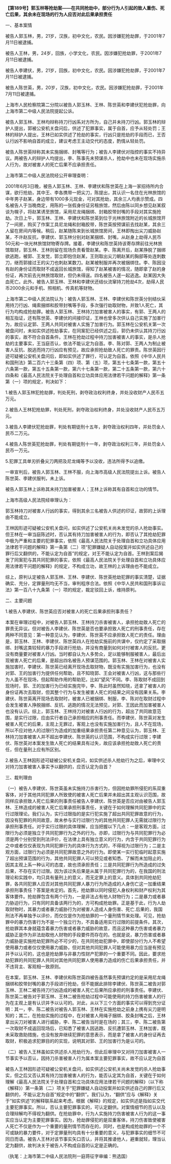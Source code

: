 **【第189号】郭玉林等抢劫案——在共同抢劫中，部分行为人引起的致人重伤、死亡后果，其余未在现场的行为人应否对此后果承担责任**

一、基本案情

被告人郭玉林，男，21岁，汉族，初中文化，农民。因涉嫌犯抢劫罪，于2001年7月11日被逮捕。

被告人王林，男，24岁，回族，小学文化，农民。因涉嫌犯抢劫罪，于2001年7月11日被逮捕。

被告人李建伏，男，21岁，回族，初中文化，农民。因涉嫌犯抢劫罪，于2001年7月11日被逮捕。

被告人陈世英，男，20岁，汉族，初中文化，农民。因涉嫌犯抢劫罪，于2001年7月11日被逮捕。

上海市人民检察院第二分院以被告人郭玉林、王林、陈世英和李建伏犯抢劫罪，向上海市第二中级人民法院提起公诉。

被告人郭玉林、王林均辩称持刀行凶系对方所为，自己并未持刀行凶。郭玉林的辩护人提出，郭被公安机关盘问后，供述了犯罪事实，属于自首，应予从轻处罚；王林的辩护人提出，王林已如实供述了抢劫的事实，行凶只是抢劫的手段而已，王否认行凶不影响自首的成立，建议考虑王主动交代的态度，酌情从轻处罚。

被告人陈世英辩称其未实施捆绑、封嘴等行为；被告人李建伏对指控的事实不持异议。两被告人的辩护人均提出，李、陈事先未预谋杀人，抢劫中也未在现场实施杀人行为，故对被害人的死亡后果不应承担责任。

上海市第二中级人民法院经公开审理查明：

2001年6月3日晚，被告人郭玉林、王林、李建伏和陈世英在上海一家招待所内合谋，欲行抢劫，其中王、李各携带一把尖刀，陈提出，其认识一名住在光林旅馆的中年男子赵某，身边带有1000多元现金，可对其抢劫，其余三人均表示赞成。四名被告人于当晚商定，用陈的一张假身份证另租旅馆，然后由陈以同乡想见赵某叙谈为幌子，将赵某诱至旅馆，采用尼龙绳捆绑、封箱胶带封嘴的手段对其实施抢劫。次日上午，郭玉林、王林、李建伏和陈世英到位于光林旅馆附近的长城旅馆开了一间房，购买了作案工具尼龙绳和封箱胶带，陈世英按预谋前去找赵某，其余三人留在房间内等候。稍后，赵某随陈来到长城旅馆房间，王林即掏出尖刀威胁赵某，不许赵反抗，李建伏、郭玉林分别对赵某捆绑、封嘴，从赵身上劫得人民币50元和一块光林旅馆财物寄存牌。接着，李建伏和陈世英持该寄存牌前往光林旅馆取财，郭玉林、王林则留在现场负责看管赵某。李、陈离开后，赵某挣脱了捆绑欲逃跑，被郭、王发觉，郭立即抱住赵某，王则取出尖刀朝赵某的胸部等处连刺数刀，继而郭接过王的尖刀也刺赵某数刀。赵某被制服并再次被捆绑住。李、陈因没有赵的身份证而取财不成返回长城旅馆，得知了赵某被害的情况，随即拿了赵的身份证，再次前去光林旅馆取财，但仍未得逞。四名被告人遂一起逃逸。赵某因大失血死亡。此外，被告人郭玉林、王林和李建伏还结伙流窜持刀抢劫4次，劫得人民币2000余元和手机、照相机、传真机等财物。

上海市第二中级人民法院认为：被告人郭玉林、王林、李建伏和陈世英分别结伙采用持刀行凶、绳索捆绑和胶带封嘴等手段，多次强行劫取财物，并致1人死亡，其行为均构成抢劫罪。被告人郭玉林、王林持刀加害被害人的事实，有郭、王两人的相互指证，还有陈世英、李建伏的间接印证，王林也曾多次供认自己实施了加害行为，故应认定郭、王两人共同对被害人实施了加害行为。郭玉林在公安机关第一次被盘问时，未如实供述抢劫事实，在同案犯已经供述之后，郭仍未供认其持刀行凶的事实，故不符合自首条件。王林在抢劫过程中持刀加害被害人的事实，是杀人抢劫的主要事实，王当庭否认，依法不能认定为自首。李、陈对郭、王两人为制止被害人反抗、脱逃而持刀行凶应有预见，故应承担抢劫致人死亡的罪责。陈世英因行迹可疑被公安机关盘问后，即如实供述了罪行，可认定为自首。依照《中华人民共和国刑法》第二百六十三条第（四）项、第（五）项，第五十七条第一款，第五十六条第一款，第五十五条第一款，第六十七条第一款，第二十五条第一款，第六十四条和《最高人民法院关于处理自首和立功具体应用法律若干问题的解释》第一条第（一）项的规定，判决如下：

1.被告人郭玉林犯抢劫罪，判处死刑，剥夺政治权利终身，并处没收财产人民币五万元。

2.被告人王林犯抢劫罪，判处死刑，剥夺政治权利终身，并处没收财产人民币五万元。

3.被告人李建伏犯抢劫罪，判处有期徒刑十五年，剥夺政治权利四年，并处罚金人民币二万元。

4.被告人陈世英犯抢劫罪，判处有期徒刑十一年，剥夺政治权利三年，并处罚金人民币一万元。

5.犯罪工具单刃折叠尖刀两把及尼龙绳等予以没收，违法所得予以追缴。

一审宣判后，被告人郭玉林、王林不服，向上海市高级人民法院提出上诉。被告人陈世英、李建伏服判，未上诉。

被告人郭玉林上诉称其未持刀加害被害人；王林上诉称其有自首和立功的情节。

上海市高级人民法院经审理认为：

郭玉林持刀对被害人行凶的事实，得到其余三名被告人供述的印证，故郭的上诉理由不能成立。

王林因形迹可疑被公安机关盘问，如实供述了公安机关尚未发觉的杀人抢劫事实。但王林在一审当庭陈述时，否认其有持刀加害被害人的行为，即否认了其抢劫犯罪中极为严重和主要的犯罪事实，依照《最高人民法院关于处理自首和立功具体应用法律若干问题的解释》第一条第（二）项“犯罪嫌疑人自动投案并如实供述自己的罪行后又翻供的，不能认定为自首”的规定，对王不能认定为自首。王林到案后揭发了同案犯与其共同犯罪的事实，依照《最高人民法院关于处理自首和立功具体应用法律若干问题的解释》的规定，不构成立功，故王林的上诉理由也不能成立。

综上，原判认定被告人郭玉林、王林、李建伏、陈世英抢劫犯罪的事实清楚，证据确实、充分，定罪量刑均无不当，审判程序合法。依照《中华人民共和国刑事诉讼法》第一百八十九条第（一）项的规定，裁定驳回上诉，维持原判。

二、主要问题

1.被告人李建伏、陈世英应否对被害人的死亡后果承担刑事责任？

本案在审理过程中，对被告人郭玉林、王林持刀杀害被害人，承担抢劫致人死亡的罪责无异议。但对被告人李建伏、陈世英是否也要承担致人死亡的刑事责任，存在两种不同意见：第一种意见认为，李建伏、陈世英不应承担致人死亡的责任。理由是，郭玉林、王林、李建伏、陈世英四人在抢劫实施前的共谋中，仅约定了采取捆绑、封嘴这类较轻的暴力手段进行抢劫，并没有商量到如何对付被害人的反抗，更没有商量要对被害人行凶。当时都自认为人多势众，足以能够制服被害人，最后出现被害人死亡的后果，是超出四名被告人预谋范围的。郭玉林、王林在对被害人实施加害时，李建伏、陈世英已经离开现场去取财物，既没有实施加害行为，也没有对郭、王的加害行为提供任何帮助，且不知晓郭、王会对被害人行凶，这与那些行为人虽不在现场，但起帮助作用的帮助犯，比如“望风”不同。李、陈取财不成回到现场时，郭、王的加害行为已经实施完毕，李、陈此时虽然知晓，还拿了被害人的身份证再次去取财，但其整个行为与发生被害人死亡的结果之间没有因果关系。李建伏、陈世英离开现场去取财时，被害人已被捆绑、制服，李、陈对在取财过程中会发生被害人挣脱捆绑、反抗、逃跑的情况无法预见，对郭、王因此而加害被害人也没有认识。综上，郭玉林、王林持刀对被害人行凶的行为，超出了共同故意范围，是实行过限，应由实行者自己承担相应的刑事责任。而李建伏、陈世英对发生被害人死亡的后果，主观上无罪过，客观上也没有实施加害行为，且人不在现场，所以不应对他人的过限行为造成的加重结果承担责任第二种意见认为，郭玉林、王林持刀加害被害人并不超出李建伏、陈世英的认识范围，不构成实行过限；李建伏、陈世英对本案发生致人死亡的结果具有过失，故应该承担抢劫致人死亡的责任，但在量刑上应有所区别。

2.被告人王林因形迹可疑被公安机关盘问，如实供述杀人抢劫行为之后，审理中又对持刀加害被害人事实予以翻供的，应否认定为自首？

三、裁判理由

（一）被告人李建伏、陈世英虽未实施持刀杀害行为，但因抢劫罪所侵犯的系双重客体，对于其他共同犯罪人所致使的被害人死亡后果并未超出其主观认识范围，故同样应承担致人死亡后果的刑事责任被告人李建伏、陈世英是否应对由被告人郭玉林、王林造成的被害人死亡后果承担刑事责任，关键在于如何理解共同犯罪中的实行过限理论。我们认为，实行过限指的是实行犯实施了超出共同犯罪故意的行为，因没有犯罪的共同故意，故未参与实行过限行为的其他共同犯罪人无需就过限行为承担刑事责任。对于实行过限的具体理解，应当把握以下几点：一是客观方面，过限行为必须是独立于共同犯罪行为之外的行为。亦即，过限行为与共同犯罪行为必须是两个分别受到刑法评价，在法律上具有独立意义的行为，内含于共同犯罪行为之中或者仅仅表现为共同犯罪行为的具体行为方式的，不得视为过限行为；二是主观方面，过限行为必须是共同犯罪故意之外的行为。即使某一实行犯临时起意实施了超出预谋范围的行为，其他共同犯罪人可以预见或者知悉、了解而未加阻止的，因其主观上系一种认可的态度，故也须承担责任；三是共同犯罪行为所造成的过失后果，不存在实行过限。因为该过失后果是从属于共同犯罪行为的，在我国的刑法理论和实践中，均只具有量刑上的意义，而无定罪上的意义。具体到共同抢劫犯罪，各共同犯罪人应否对其他共同犯罪人暴力行为所造成的人身伤亡这一加重结果承担刑事责任？答案是肯定的。首先，抢劫罪以同时侵犯人身权利和财产权利为其客体要件。抢劫罪包含有两个行为，一是非法占有他人财物行为；二是暴力或者暴力胁迫行为，只有同时具备该两行为的，方可构成抢劫罪。正是基于此，行为人劫取财物时，其暴力或者暴力威胁行为对被害人造成人身伤害、死亡.后果的，我国刑法不再单独予以评价，而仅仅是作为抢劫罪的一个量刑情节来处理。可见，抢劫罪中的暴力伤害行为不是一个独立行为，不具备适用实行过限的前提条件。其次，抢劫罪其本身就蕴含着暴力伤害或者暴力威胁的故意，而且这种暴力伤害或者暴力威胁正是作为非法劫取他人财物的手段要件而存在的。也就是说，暴力伤害或者暴力威胁是实施抢劫犯罪所必不可少的，在共同抢劫犯罪中，即使部分行为人不希望使用暴力或者仅仅使用暴力威胁，但对其他共同犯罪人可能使用暴力应当是有预见并予以认可的，这也是抢劫罪与非暴力性财产犯罪的一个重要不同。因此，要求抢劫犯罪的共同犯罪人共同对其他共同犯罪人使用暴力造成的伤亡后果承担责任，并不违背主、客观相一致原则。

在本案，郭玉林、王林、李建伏和陈世英四被告虽然事先预谋约定的是采用尼龙绳捆绑和胶带封嘴的暴力手段进行抢劫，但不能据此排除李建伏、陈世英二被告对郭玉林、王林二被告持刀行凶造成的被害人死亡后果所应承担的刑事责任。李建伏、陈世英二被告对于郭玉林、王林二被告抢劫过程中可能使用的持刀伤害被害人的行为在主观上是有认识并予以认可的。对此，从以下三个方面的事实可以得到充分证明：其一，李、陈二被告对被告人郭玉林、王林在实施抢劫之前身上携有尖刀是明知的；其二，在抢劫实施的过程中，在对被害人用绳子捆绑、胶条封嘴之后，王林拿出尖刀对被害人进行威胁，李、陈二被告当时是在场的；其三，李、陈二被告第一次取财不成返回现场后，已知悉了被害人因逃跑、反抗遭郭玉林、王林加害，既未采取救助措施，也没有放弃继续犯罪的意思表示，而是拿了被害人的身份证再去取财，积极追求犯罪目的的实现，说明其对郭、王的加害行为是认可的。

（二）被告人王林虽如实供述杀人抢劫行为，但此后审理中又对持刀加害被害人一节事实予以否认，因持刀杀害被害人行为属本案主要犯罪事实，故不应认定为自首

被告人王林因形迹可疑被公安机关盘问，如实供述公安机关尚未发觉的杀人抢劫事实，但之后又否认其有持刀加害被害人的行为，能否认定其为自首，关键在于如何理解《最高人民法院关于处理自首和立功具体应用法律若干问题的解释》（以下称《解释》）第一条第（二）项关于“犯罪嫌疑人自动投案并如实供述自己的罪行后又翻供的，不能认定为自首”规定中的“翻供”。我们认为，“翻供”应与《解释》关于“如实供述”的解释联系起来考虑。根据《解释》的规定，如实供述是指如实交代主要犯罪事实。所以，否认主要犯罪事实的，可认定翻供。对案情细节的否认以及合理辩解均不得视为翻供。在抢劫罪中，行为人实施持刀伤害被害人行为的这一事实应当认定为主要犯罪事实。因为，抢劫罪侵犯的是双重客体，持刀伤害致使被害人死亡不仅是作为一个重要的量刑情节而存在的，同时，也是构成抢劫罪的一个不可或缺的暴力要件，对于定罪量刑均具有十分重要的意义，与犯罪事实的细节不可同日而语。被告人王林对该节事实矢口否认，并将其推诿他人，避重就轻，理当认定为翻供，故判决关于被告人不构成自首的认定是正确的。

（执笔：上海市第二中级人民法院刑一庭蒋征字审编：熊选国）